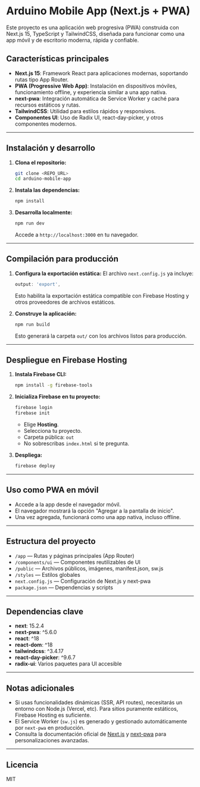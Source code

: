 # Arduino Mobile App (Next.js + PWA)

Este proyecto es una aplicación web progresiva (PWA) construida con Next.js 15, TypeScript y TailwindCSS, diseñada para funcionar como una app móvil y de escritorio moderna, rápida y confiable.

## Características principales

- **Next.js 15**: Framework React para aplicaciones modernas, soportando rutas tipo App Router.
- **PWA (Progressive Web App)**: Instalación en dispositivos móviles, funcionamiento offline, y experiencia similar a una app nativa.
- **next-pwa**: Integración automática de Service Worker y caché para recursos estáticos y rutas.
- **TailwindCSS**: Utilidad para estilos rápidos y responsivos.
- **Componentes UI**: Uso de Radix UI, react-day-picker, y otros componentes modernos.

---

## Instalación y desarrollo

1. **Clona el repositorio:**
   ```bash
   git clone <REPO_URL>
   cd arduino-mobile-app
   ```

2. **Instala las dependencias:**
   ```bash
   npm install
   ```

3. **Desarrolla localmente:**
   ```bash
   npm run dev
   ```
   Accede a `http://localhost:3000` en tu navegador.

---

## Compilación para producción

1. **Configura la exportación estática:**
   El archivo `next.config.js` ya incluye:
   ```js
   output: 'export',
   ```
   Esto habilita la exportación estática compatible con Firebase Hosting y otros proveedores de archivos estáticos.

2. **Construye la aplicación:**
   ```bash
   npm run build
   ```
   Esto generará la carpeta `out/` con los archivos listos para producción.

---

## Despliegue en Firebase Hosting

1. **Instala Firebase CLI:**
   ```bash
   npm install -g firebase-tools
   ```

2. **Inicializa Firebase en tu proyecto:**
   ```bash
   firebase login
   firebase init
   ```
   - Elige **Hosting**.
   - Selecciona tu proyecto.
   - Carpeta pública: `out`
   - No sobrescribas `index.html` si te pregunta.

3. **Despliega:**
   ```bash
   firebase deploy
   ```

---

## Uso como PWA en móvil

- Accede a la app desde el navegador móvil.
- El navegador mostrará la opción "Agregar a la pantalla de inicio".
- Una vez agregada, funcionará como una app nativa, incluso offline.

---

## Estructura del proyecto

- `/app` — Rutas y páginas principales (App Router)
- `/components/ui` — Componentes reutilizables de UI
- `/public` — Archivos públicos, imágenes, manifest.json, sw.js
- `/styles` — Estilos globales
- `next.config.js` — Configuración de Next.js y next-pwa
- `package.json` — Dependencias y scripts

---

## Dependencias clave

- **next**: 15.2.4
- **next-pwa**: ^5.6.0
- **react**: ^18
- **react-dom**: ^18
- **tailwindcss**: ^3.4.17
- **react-day-picker**: ^9.6.7
- **radix-ui**: Varios paquetes para UI accesible

---

## Notas adicionales

- Si usas funcionalidades dinámicas (SSR, API routes), necesitarás un entorno con Node.js (Vercel, etc). Para sitios puramente estáticos, Firebase Hosting es suficiente.
- El Service Worker (`sw.js`) es generado y gestionado automáticamente por `next-pwa` en producción.
- Consulta la documentación oficial de [Next.js](https://nextjs.org/docs) y [next-pwa](https://github.com/shadowwalker/next-pwa) para personalizaciones avanzadas.

---

## Licencia

MIT
